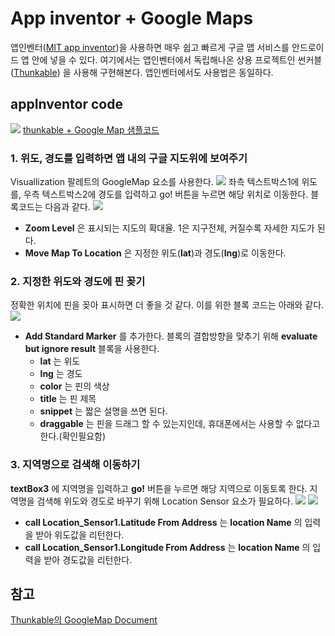 # App inventor + Google Maps
앱인벤터([MIT app inventor](http://appinventor.mit.edu))을 사용하면 매우 쉽고 빠르게 구글 맵 서비스를 안드로이드 앱 안에 넣을 수 있다.
여기에서는 앱인벤터에서 독립해나온 상용 프로젝트인 썬커블([Thunkable](http://thunkable.com)) 을 사용해 구현해본다. 앱인벤터에서도 사용법은 동일하다.

## appInventor code

![](https://youtu.be/_cmSVWYVKtw)
[thunkable + Google Map
샘플코드](/GoogleMap_test.aia)

### 1\. 위도, 경도를 입력하면 앱 내의 구글 지도위에 보여주기

Visuallization 팔레트의 GoogleMap 요소를 사용한다.
![](https://cl.ly/3F1Y0j001K31/Image%202017-05-24%20at%203.46.08%20PM.png)
좌측 텍스트박스1에 위도를, 우측 텍스트박스2에 경도를 입력하고 go\! 버튼을 누르면 해당 위치로 이동한다. 블록코드는 다음과 같다.
![](https://cl.ly/2O3n1d2C1K0t/Image%202017-05-24%20at%203.49.36%20PM.png)

  - **Zoom Level** 은 표시되는 지도의 확대율. 1은 지구전체, 커질수록 자세한 지도가 된다.
  - **Move Map To Location** 은 지정한 위도(**lat**)과 경도(**lng**)로 이동한다.

### 2\. 지정한 위도와 경도에 핀 꽂기

정확한 위치에 핀을 꽂아 표시하면 더 좋을 것 같다. 이를 위한 블록 코드는 아래와 같다.
![](https://cl.ly/2L3y0g3x2F0T/Image%202017-05-24%20at%204.28.16%20PM.png)

  - **Add Standard Marker** 를 추가한다. 블록의 결합방향을 맞추기 위해 **evaluate but
    ignore result** 블록을 사용한다.
      - **lat** 는 위도
      - **lng** 는 경도
      - **color** 는 핀의 색상
      - **title** 는 핀 제목
      - **snippet** 는 짧은 설명을 쓰면 된다.
      - **draggable** 는 핀을 드래그 할 수 있는지인데, 휴대폰에서는 사용할 수 없다고한다.(확인필요함)

### 3\. 지역명으로 검색해 이동하기

**textBox3** 에 지역명을 입력하고 **go\!** 버튼을 누르면 해당 지역으로 이동토록 한다. 지역명을 검색해 위도와
경도로 바꾸기 위해 Location Sensor 요소가 필요하다.
![](https://cl.ly/1a3T3r1O241E/Image%202017-05-24%20at%204.45.13%20PM.public.png)
![](https://cl.ly/2g2y3j2g411i/Image%202017-05-24%20at%204.47.24%20PM.png)

  - **call Location\_Sensor1.Latitude From Address** 는 **location Name** 의
    입력을 받아 위도값을 리턴한다.
  - **call Location\_Sensor1.Longitude From Address** 는 **location
    Name** 의 입력을 받아 경도값을 리턴한다.

## 참고

[Thunkable의 GoogleMap
Document](https://thunkable.com/reference/components/visualization.html)
